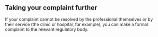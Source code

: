 ##  Taking your complaint further

If your complaint cannot be resolved by the professional themselves or by
their service (the clinic or hospital, for example), you can make a formal
complaint to the relevant regulatory body.

